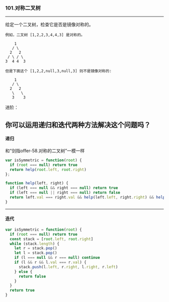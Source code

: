 ### 101.对称二叉树

---

给定一个二叉树，检查它是否是镜像对称的。
 
```
例如，二叉树 [1,2,2,3,4,4,3] 是对称的。

    1
   / \
  2   2
 / \ / \
3  4 4  3
 
但是下面这个 [1,2,2,null,3,null,3] 则不是镜像对称的:

    1
   / \
  2   2
   \   \
   3    3
```
进阶：

你可以运用递归和迭代两种方法解决这个问题吗？
---

#### 递归

和“剑指offer-58.对称的二叉树”一模一样

``` js
var isSymmetric = function(root) {
  if (root === null) return true
  return help(root.left, root.right)
};

function help(left, right) {
  if (left === null && right === null) return true
  if (left === null || right === null) return false
  return left.val === right.val && help(left.left, right.right) && help(left.right, right.left)
}
```

---

#### 迭代

``` js
var isSymmetric = function(root) {
  if (root === null) return true
  const stack = [root.left, root.right]
  while (stack.length) {
    let r = stack.pop()
    let l = stack.pop()
    if (l === null && r === null) continue
    if (l && r && l.val === r.val) {
      stack.push(l.left, r.right, l.right, r.left)
    } else {
      return false
    }
  }
  return true
}
```
